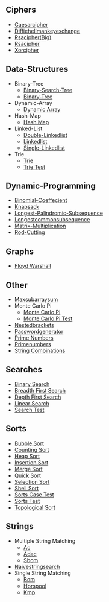 
## Ciphers
  * [Caesarcipher](https://github.com/TheAlgorithms/Go/blob/master/ciphers/CaesarCipher.go)
  * [Diffiehellmankeyexchange](https://github.com/TheAlgorithms/Go/blob/master/ciphers/diffieHellmanKeyExchange.go)
  * [Rsacipher(Big)](https://github.com/TheAlgorithms/Go/blob/master/ciphers/RSAcipher(Big).go)
  * [Rsacipher](https://github.com/TheAlgorithms/Go/blob/master/ciphers/RSAcipher.go)
  * [Xorcipher](https://github.com/TheAlgorithms/Go/blob/master/ciphers/xorCipher.go)

## Data-Structures
  * Binary-Tree
    * [Binary-Search-Tree](https://github.com/TheAlgorithms/Go/blob/master/data-structures/binary-tree/binary-search-tree.go)
    * [Binary-Tree](https://github.com/TheAlgorithms/Go/blob/master/data-structures/binary-tree/binary-tree.go)
  * Dynamic-Array
    * [Dynamic Array](https://github.com/TheAlgorithms/Go/blob/master/data-structures/dynamic-array/dynamic_array.go)
  * Hash-Map
    * [Hash Map](https://github.com/TheAlgorithms/Go/blob/master/data-structures/hash-map/hash_map.go)
  * Linked-List
    * [Double-Linkedlist](https://github.com/TheAlgorithms/Go/blob/master/data-structures/linked-list/double-linkedlist.go)
    * [Linkedlist](https://github.com/TheAlgorithms/Go/blob/master/data-structures/linked-list/Linkedlist.go)
    * [Single-Linkedlist](https://github.com/TheAlgorithms/Go/blob/master/data-structures/linked-list/single-linkedlist.go)
  * Trie
    * [Trie](https://github.com/TheAlgorithms/Go/blob/master/data-structures/trie/trie.go)
    * [Trie Test](https://github.com/TheAlgorithms/Go/blob/master/data-structures/trie/trie_test.go)

## Dynamic-Programming
  * [Binomial-Coeffecient](https://github.com/TheAlgorithms/Go/blob/master/dynamic-programming/binomial-coeffecient.go)
  * [Knapsack](https://github.com/TheAlgorithms/Go/blob/master/dynamic-programming/knapsack.go)
  * [Longest-Palindromic-Subsequence](https://github.com/TheAlgorithms/Go/blob/master/dynamic-programming/longest-palindromic-subsequence.go)
  * [Longestcommonsubsequence](https://github.com/TheAlgorithms/Go/blob/master/dynamic-programming/longestCommonSubsequence.go)
  * [Matrix-Multiplication](https://github.com/TheAlgorithms/Go/blob/master/dynamic-programming/matrix-multiplication.go)
  * [Rod-Cutting](https://github.com/TheAlgorithms/Go/blob/master/dynamic-programming/rod-cutting.go)

## Graphs
  * [Floyd Warshall](https://github.com/TheAlgorithms/Go/blob/master/graphs/floyd_warshall.go)

## Other
  * [Maxsubarraysum](https://github.com/TheAlgorithms/Go/blob/master/other/maxSubarraySum.go)
  * Monte Carlo Pi
    * [Monte Carlo Pi](https://github.com/TheAlgorithms/Go/blob/master/other/monte_carlo_pi/monte_carlo_pi.go)
    * [Monte Carlo Pi Test](https://github.com/TheAlgorithms/Go/blob/master/other/monte_carlo_pi/monte_carlo_pi_test.go)
  * [Nestedbrackets](https://github.com/TheAlgorithms/Go/blob/master/other/NestedBrackets.go)
  * [Passwordgenerator](https://github.com/TheAlgorithms/Go/blob/master/other/PasswordGenerator.go)
  * [Prime Numbers](https://github.com/TheAlgorithms/Go/blob/master/other/prime_numbers.go)
  * [Primenumbers](https://github.com/TheAlgorithms/Go/blob/master/other/PrimeNumbers.go)
  * [String Combinations](https://github.com/TheAlgorithms/Go/blob/master/other/string_combinations.go)

## Searches
  * [Binary Search](https://github.com/TheAlgorithms/Go/blob/master/searches/binary_search.go)
  * [Breadth First Search](https://github.com/TheAlgorithms/Go/blob/master/searches/breadth_first_search.go)
  * [Depth First Search](https://github.com/TheAlgorithms/Go/blob/master/searches/depth_first_search.go)
  * [Linear Search](https://github.com/TheAlgorithms/Go/blob/master/searches/linear_search.go)
  * [Search Test](https://github.com/TheAlgorithms/Go/blob/master/searches/search_test.go)

## Sorts
  * [Bubble Sort](https://github.com/TheAlgorithms/Go/blob/master/sorts/bubble_sort.go)
  * [Counting Sort](https://github.com/TheAlgorithms/Go/blob/master/sorts/counting_sort.go)
  * [Heap Sort](https://github.com/TheAlgorithms/Go/blob/master/sorts/heap_sort.go)
  * [Insertion Sort](https://github.com/TheAlgorithms/Go/blob/master/sorts/insertion_sort.go)
  * [Merge Sort](https://github.com/TheAlgorithms/Go/blob/master/sorts/merge_sort.go)
  * [Quick Sort](https://github.com/TheAlgorithms/Go/blob/master/sorts/quick_sort.go)
  * [Selection Sort](https://github.com/TheAlgorithms/Go/blob/master/sorts/selection_sort.go)
  * [Shell Sort](https://github.com/TheAlgorithms/Go/blob/master/sorts/shell_sort.go)
  * [Sorts Case Test](https://github.com/TheAlgorithms/Go/blob/master/sorts/sorts_case_test.go)
  * [Sorts Test](https://github.com/TheAlgorithms/Go/blob/master/sorts/sorts_test.go)
  * [Topological Sort](https://github.com/TheAlgorithms/Go/blob/master/sorts/topological_sort.go)

## Strings
  * Multiple String Matching
    * [Ac](https://github.com/TheAlgorithms/Go/blob/master/strings/multiple%20string%20matching/ac.go)
    * [Adac](https://github.com/TheAlgorithms/Go/blob/master/strings/multiple%20string%20matching/adac.go)
    * [Sbom](https://github.com/TheAlgorithms/Go/blob/master/strings/multiple%20string%20matching/sbom.go)
  * [Naivestringsearch](https://github.com/TheAlgorithms/Go/blob/master/strings/naiveStringSearch.go)
  * Single String Matching
    * [Bom](https://github.com/TheAlgorithms/Go/blob/master/strings/single%20string%20matching/bom.go)
    * [Horspool](https://github.com/TheAlgorithms/Go/blob/master/strings/single%20string%20matching/horspool.go)
    * [Kmp](https://github.com/TheAlgorithms/Go/blob/master/strings/single%20string%20matching/kmp.go)
